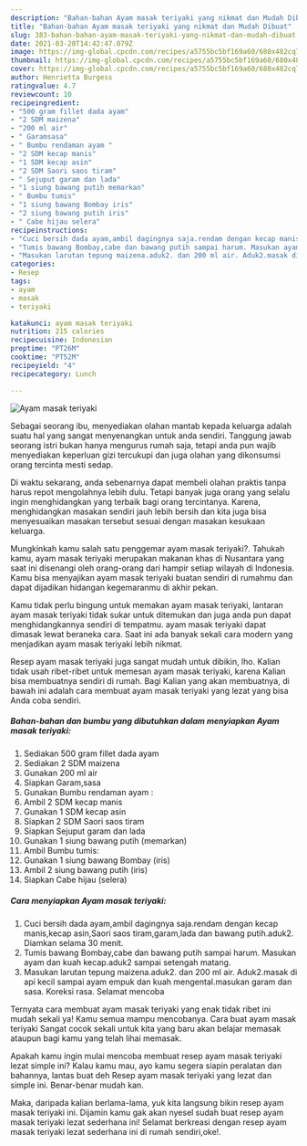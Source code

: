 ```yaml
---
description: "Bahan-bahan Ayam masak teriyaki yang nikmat dan Mudah Dibuat"
title: "Bahan-bahan Ayam masak teriyaki yang nikmat dan Mudah Dibuat"
slug: 383-bahan-bahan-ayam-masak-teriyaki-yang-nikmat-dan-mudah-dibuat
date: 2021-03-20T14:42:47.079Z
image: https://img-global.cpcdn.com/recipes/a5755bc5bf169a60/680x482cq70/ayam-masak-teriyaki-foto-resep-utama.jpg
thumbnail: https://img-global.cpcdn.com/recipes/a5755bc5bf169a60/680x482cq70/ayam-masak-teriyaki-foto-resep-utama.jpg
cover: https://img-global.cpcdn.com/recipes/a5755bc5bf169a60/680x482cq70/ayam-masak-teriyaki-foto-resep-utama.jpg
author: Henrietta Burgess
ratingvalue: 4.7
reviewcount: 10
recipeingredient:
- "500 gram fillet dada ayam"
- "2 SDM maizena"
- "200 ml air"
- " Garamsasa"
- " Bumbu rendaman ayam "
- "2 SDM kecap manis"
- "1 SDM kecap asin"
- "2 SDM Saori saos tiram"
- " Sejuput garam dan lada"
- "1 siung bawang putih memarkan"
- " Bumbu tumis"
- "1 siung bawang Bombay iris"
- "2 siung bawang putih iris"
- " Cabe hijau selera"
recipeinstructions:
- "Cuci bersih dada ayam,ambil dagingnya saja.rendam dengan kecap manis,kecap asin,Saori saos tiram,garam,lada dan bawang putih.aduk2. Diamkan selama 30 menit."
- "Tumis bawang Bombay,cabe dan bawang putih sampai harum. Masukan ayam dan kuah kecap.aduk2 sampai setengah matang."
- "Masukan larutan tepung maizena.aduk2. dan 200 ml air. Aduk2.masak di api kecil sampai ayam empuk dan kuah mengental.masukan garam dan sasa. Koreksi rasa. Selamat mencoba"
categories:
- Resep
tags:
- ayam
- masak
- teriyaki

katakunci: ayam masak teriyaki 
nutrition: 215 calories
recipecuisine: Indonesian
preptime: "PT26M"
cooktime: "PT52M"
recipeyield: "4"
recipecategory: Lunch

---
```



![Ayam masak teriyaki](https://img-global.cpcdn.com/recipes/a5755bc5bf169a60/680x482cq70/ayam-masak-teriyaki-foto-resep-utama.jpg)

Sebagai seorang ibu, menyediakan olahan mantab kepada keluarga adalah suatu hal yang sangat menyenangkan untuk anda sendiri. Tanggung jawab seorang istri bukan hanya mengurus rumah saja, tetapi anda pun wajib menyediakan keperluan gizi tercukupi dan juga olahan yang dikonsumsi orang tercinta mesti sedap.

Di waktu  sekarang, anda sebenarnya dapat membeli olahan praktis tanpa harus repot mengolahnya lebih dulu. Tetapi banyak juga orang yang selalu ingin menghidangkan yang terbaik bagi orang tercintanya. Karena, menghidangkan masakan sendiri jauh lebih bersih dan kita juga bisa menyesuaikan masakan tersebut sesuai dengan masakan kesukaan keluarga. 



Mungkinkah kamu salah satu penggemar ayam masak teriyaki?. Tahukah kamu, ayam masak teriyaki merupakan makanan khas di Nusantara yang saat ini disenangi oleh orang-orang dari hampir setiap wilayah di Indonesia. Kamu bisa menyajikan ayam masak teriyaki buatan sendiri di rumahmu dan dapat dijadikan hidangan kegemaranmu di akhir pekan.

Kamu tidak perlu bingung untuk memakan ayam masak teriyaki, lantaran ayam masak teriyaki tidak sukar untuk ditemukan dan juga anda pun dapat menghidangkannya sendiri di tempatmu. ayam masak teriyaki dapat dimasak lewat beraneka cara. Saat ini ada banyak sekali cara modern yang menjadikan ayam masak teriyaki lebih nikmat.

Resep ayam masak teriyaki juga sangat mudah untuk dibikin, lho. Kalian tidak usah ribet-ribet untuk memesan ayam masak teriyaki, karena Kalian bisa membuatnya sendiri di rumah. Bagi Kalian yang akan membuatnya, di bawah ini adalah cara membuat ayam masak teriyaki yang lezat yang bisa Anda coba sendiri.

<!--inarticleads1-->

##### Bahan-bahan dan bumbu yang dibutuhkan dalam menyiapkan Ayam masak teriyaki:

1. Sediakan 500 gram fillet dada ayam
1. Sediakan 2 SDM maizena
1. Gunakan 200 ml air
1. Siapkan  Garam,sasa
1. Gunakan  Bumbu rendaman ayam :
1. Ambil 2 SDM kecap manis
1. Gunakan 1 SDM kecap asin
1. Siapkan 2 SDM Saori saos tiram
1. Siapkan  Sejuput garam dan lada
1. Gunakan 1 siung bawang putih (memarkan)
1. Ambil  Bumbu tumis:
1. Gunakan 1 siung bawang Bombay (iris)
1. Ambil 2 siung bawang putih (iris)
1. Siapkan  Cabe hijau (selera)




<!--inarticleads2-->

##### Cara menyiapkan Ayam masak teriyaki:

1. Cuci bersih dada ayam,ambil dagingnya saja.rendam dengan kecap manis,kecap asin,Saori saos tiram,garam,lada dan bawang putih.aduk2. Diamkan selama 30 menit.
1. Tumis bawang Bombay,cabe dan bawang putih sampai harum. Masukan ayam dan kuah kecap.aduk2 sampai setengah matang.
1. Masukan larutan tepung maizena.aduk2. dan 200 ml air. Aduk2.masak di api kecil sampai ayam empuk dan kuah mengental.masukan garam dan sasa. Koreksi rasa. Selamat mencoba




Ternyata cara membuat ayam masak teriyaki yang enak tidak ribet ini mudah sekali ya! Kamu semua mampu mencobanya. Cara buat ayam masak teriyaki Sangat cocok sekali untuk kita yang baru akan belajar memasak ataupun bagi kamu yang telah lihai memasak.

Apakah kamu ingin mulai mencoba membuat resep ayam masak teriyaki lezat simple ini? Kalau kamu mau, ayo kamu segera siapin peralatan dan bahannya, lantas buat deh Resep ayam masak teriyaki yang lezat dan simple ini. Benar-benar mudah kan. 

Maka, daripada kalian berlama-lama, yuk kita langsung bikin resep ayam masak teriyaki ini. Dijamin kamu gak akan nyesel sudah buat resep ayam masak teriyaki lezat sederhana ini! Selamat berkreasi dengan resep ayam masak teriyaki lezat sederhana ini di rumah sendiri,oke!.


